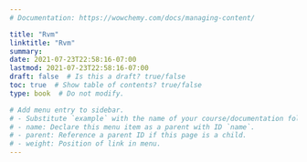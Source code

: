 ```yaml
---
# Documentation: https://wowchemy.com/docs/managing-content/

title: "Rvm"
linktitle: "Rvm"
summary:
date: 2021-07-23T22:58:16-07:00
lastmod: 2021-07-23T22:58:16-07:00
draft: false  # Is this a draft? true/false
toc: true  # Show table of contents? true/false
type: book  # Do not modify.

# Add menu entry to sidebar.
# - Substitute `example` with the name of your course/documentation folder.
# - name: Declare this menu item as a parent with ID `name`.
# - parent: Reference a parent ID if this page is a child.
# - weight: Position of link in menu.
---
```

